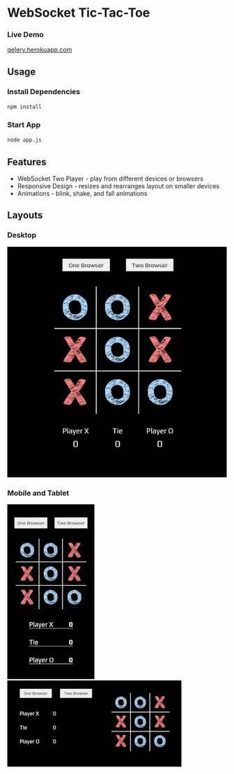 WebSocket Tic-Tac-Toe
================================

### Live Demo

[qelery.herokuapp.com](qelery.herokuapp.com)

## Usage

### Install Dependencies

```sh
npm install
```

### Start App

```sh
node app.js
```

## Features

* WebSocket Two Player - play from different devices or browsers
* Responsive Design - resizes and rearranges layout on smaller devices
* Animations - blink, shake, and fall animations


## Layouts

### Desktop
![desktop view](public/images/readme-images/desktop-layout1.png)

### Mobile and Tablet
![mobile view portrait](public/images/readme-images/mobile-layout1-portrait1.png)
![mobile view landscape](public/images/readme-images/mobile-layout1-landscape1.png)
